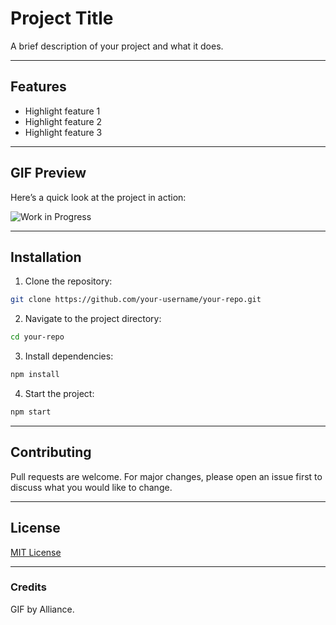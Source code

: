 # Project Title

A brief description of your project and what it does.

---

## Features

- Highlight feature 1
- Highlight feature 2
- Highlight feature 3

---

## GIF Preview

Here’s a quick look at the project in action:

![Work in Progress](Work%20Flying%20GIF%20by%20Alliance.gif)

---

## Installation

1. Clone the repository:

```bash
git clone https://github.com/your-username/your-repo.git
```

2. Navigate to the project directory:

```bash
cd your-repo
```

3. Install dependencies:

```bash
npm install
```

4. Start the project:

```bash
npm start
```

---

## Contributing

Pull requests are welcome. For major changes, please open an issue first to discuss what you would like to change.

---

## License

[MIT License](LICENSE)

---

### Credits

GIF by Alliance.

